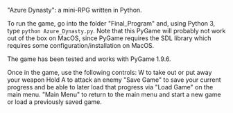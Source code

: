 "Azure Dynasty": a mini-RPG written in Python.

To run the game, go into the folder "Final_Program" and, using Python 3, type `python Azure_Dynasty.py`. Note that this PyGame will probably not work out of the box on MacOS, since PyGame requires the SDL library which requires some configuration/installation on MacOS.

The game has been tested and works with PyGame 1.9.6.

Once in the game, use the following controls:
W to take out or put away your weapon
Hold A to attack an enemy
"Save Game" to save your current progress and be able to later load that progress via "Load Game" on the main menu.
"Main Menu" to return to the main menu and start a new game or load a previously saved game.

